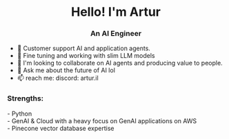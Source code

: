 <h1 align="center">Hello! I'm Artur</h1>
<h3 align="center">An AI Engineer</h3>


<p align="left">
</p>

- 🔭 Customer support AI and application agents.
- 🌱 Fine tuning and working with slim LLM models
- 👯 I'm looking to collaborate on AI agents and producing value to people.
- 💬 Ask me about the future of AI lol
- 📫 reach me: discord: artur.il

<h3 align="left">Strengths:</h3>
- Python<br>
- GenAI & Cloud with a heavy focus on GenAI applications on AWS<br>
- Pinecone vector database expertise<br>


</p>
